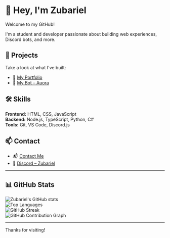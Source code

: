 # 👋 Hey, I'm Zubariel

Welcome to my GitHub!

I'm a student and developer passionate about building web experiences, Discord bots, and more.

## 🚀 Projects

Take a look at what I've built:  
- 🔗 [My Portfolio](https://zubariel.is-a.dev/portfolio)  
- 🤖 [My Bot – Auora](https://auora.netlify.app/)

## 🛠 Skills

**Frontend:** HTML, CSS, JavaScript  
**Backend:** Node.js, TypeScript, Python, C#  
**Tools:** Git, VS Code, Discord.js  

## 📫 Contact

- 📬 [Contact Me](https://zubariel.is-a.dev/contact)  
- 💬 [Discord – Zubariel](https://discord.com/users/860384146778226699)

---

## 📊 GitHub Stats

![Zubariel's GitHub stats](https://github-readme-stats.vercel.app/api?username=Zubariel&show_icons=true&theme=tokyonight)  
![Top Languages](https://github-readme-stats.vercel.app/api/top-langs/?username=Zubariel&layout=compact&theme=tokyonight)  
![GitHub Streak](https://github-readme-streak-stats.herokuapp.com?user=Zubariel&theme=tokyonight)  
![GitHub Contribution Graph](https://github-readme-activity-graph.cyclic.app/graph?username=Zubariel&theme=tokyo-night)

---

Thanks for visiting!
